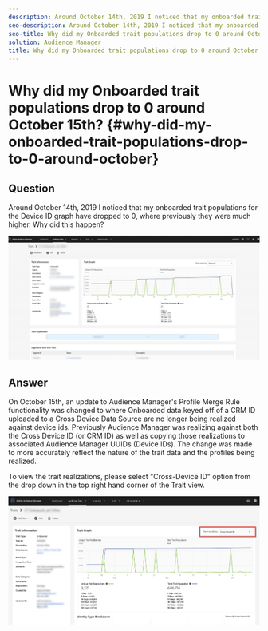 ```yaml
---
description: Around October 14th, 2019 I noticed that my onboarded trait populations for the Device ID graph have dropped to 0, where previously they were much higher.
seo-description: Around October 14th, 2019 I noticed that my onboarded trait populations for the Device ID graph have dropped to 0, where previously they were much higher.
seo-title: Why did my Onboarded trait populations drop to 0 around October 15th?
solution: Audience Manager
title: Why did my Onboarded trait populations drop to 0 around October 15th?
---
```


# Why did my Onboarded trait populations drop to 0 around October 15th? {#why-did-my-onboarded-trait-populations-drop-to-0-around-october}

## Question

Around October 14th, 2019 I noticed that my onboarded trait populations for the Device ID graph have dropped to 0, where previously they were much higher. Why did this happen?

![Image of Device ID drop](assets/device_id_populationdrop.png)

## Answer

On October 15th, an update to Audience Manager's Profile Merge Rule functionality was changed to where Onboarded data keyed off of a CRM ID uploaded to a Cross Device Data Source are no longer being realized against device ids.  Previously Audience Manager was realizing against both the Cross Device ID (or CRM ID) as well as copying those realizations to associated Audience Manager UUIDs (Device IDs).  The change was made to more accurately reflect the nature of the trait data and the profiles being realized.

To view the trait realizations, please select "Cross-Device ID" option from the drop down in the top right hand corner of the Trait view.

![View Realizations by Cross-device ID](assets/deviceid-crossdevice.png)